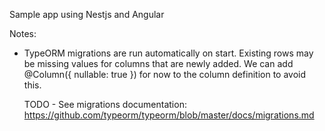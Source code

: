 Sample app using Nestjs and Angular

Notes:

-   TypeORM migrations are run automatically on start. Existing rows may be missing values for columns that
    are newly added. We can add @Column({ nullable: true }) for now to the column definition to avoid this.

    TODO - See migrations documentation: https://github.com/typeorm/typeorm/blob/master/docs/migrations.md

